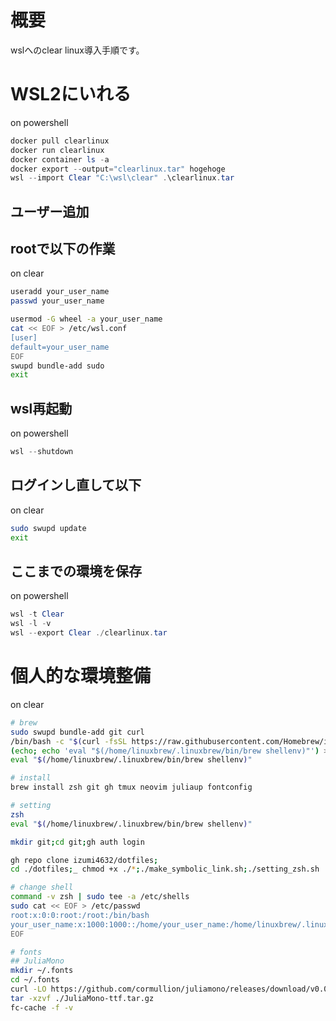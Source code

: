 # 概要

wslへのclear linux導入手順です。

# WSL2にいれる

on powershell

```ps1
docker pull clearlinux
docker run clearlinux
docker container ls -a
docker export --output="clearlinux.tar" hogehoge
wsl --import Clear "C:\wsl\clear" .\clearlinux.tar
```

## ユーザー追加

## rootで以下の作業

on clear

```sh
useradd your_user_name
passwd your_user_name

usermod -G wheel -a your_user_name
cat << EOF > /etc/wsl.conf
[user]
default=your_user_name
EOF
swupd bundle-add sudo
exit
```

## wsl再起動

on powershell

```ps1
wsl --shutdown
```

## ログインし直して以下

on clear

```sh
sudo swupd update
exit
```

## ここまでの環境を保存

on powershell

```ps1
wsl -t Clear
wsl -l -v
wsl --export Clear ./clearlinux.tar
```

# 個人的な環境整備

on clear

```sh
# brew
sudo swupd bundle-add git curl
/bin/bash -c "$(curl -fsSL https://raw.githubusercontent.com/Homebrew/install/HEAD/install.sh)"
(echo; echo 'eval "$(/home/linuxbrew/.linuxbrew/bin/brew shellenv)"') >> /home/your_user_name/.profile
eval "$(/home/linuxbrew/.linuxbrew/bin/brew shellenv)"

# install
brew install zsh git gh tmux neovim juliaup fontconfig

# setting
zsh
eval "$(/home/linuxbrew/.linuxbrew/bin/brew shellenv)"

mkdir git;cd git;gh auth login

gh repo clone izumi4632/dotfiles;
cd ./dotfiles;_ chmod +x ./*;./make_symbolic_link.sh;./setting_zsh.sh

# change shell
command -v zsh | sudo tee -a /etc/shells
sudo cat << EOF > /etc/passwd
root:x:0:0:root:/root:/bin/bash
your_user_name:x:1000:1000::/home/your_user_name:/home/linuxbrew/.linuxbrew/bin/zsh
EOF

# fonts
## JuliaMono
mkdir ~/.fonts
cd ~/.fonts
curl -LO https://github.com/cormullion/juliamono/releases/download/v0.051/JuliaMono-ttf.tar.gz
tar -xzvf ./JuliaMono-ttf.tar.gz
fc-cache -f -v
```
